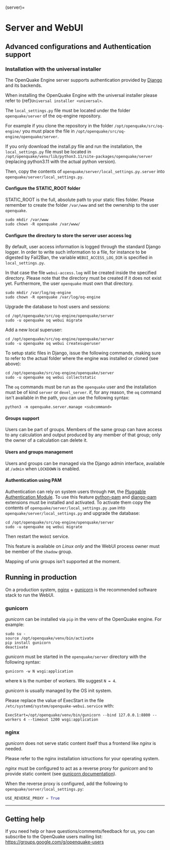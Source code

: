 (server)=

# Server and WebUI

## Advanced configurations and Authentication support

### Installation with the universal installer

The OpenQuake Engine server supports authentication provided by [Django](https://docs.djangoproject.com/en/stable/topics/auth/) and its backends.

When installing the OpenQuake Engine with the universal installer please refer to {ref}`Universal installer <universal>`.

The `local_settings.py` file must be located under the folder `openquake/server` of the oq-engine repository.

For example if you clone the repository in the folder `/opt/openquake/src/oq-engine/` you must place the file in `/opt/openquake/src/oq-engine/openquake/server`.

If you only download the install.py file and run the installation, the `local_settings.py` file must be located in `/opt/openquake/venv/lib/python3.11/site-packages/openquake/server` (replacing python3.11 with the actual python version).

Then, copy the contents of `openquake/server/local_settings.py.server` into `openquake/server/local_settings.py`.

#### Configure the STATIC_ROOT folder

STATIC_ROOT is the full, absolute path to your static files folder.
Please remember to create the folder `/var/www` and set the ownership to the user `openquake`.

```console
sudo mkdir /var/www
sudo chown -R openquake /var/www/
```

#### Configure the directory to store the server user access log

By default, user access information is logged through the standard Django logger.
In order to write such information to a file, for instance to be digested by Fail2Ban, the variable `WEBUI_ACCESS_LOG_DIR` is specified in `local_settings.py`.

In that case the file `webui-access.log` will be created inside the specified directory.
Please note that the directory must be created if it does not exist yet.
Furthermore, the user `openquake` must own that directory.

```console
sudo mkdir /var/log/oq-engine
sudo chown -R openquake /var/log/oq-engine
```

Upgrade the database to host users and sessions:

```console
cd /opt/openquake/src/oq-engine/openquake/server
sudo -u openquake oq webui migrate
```
Add a new local superuser:

```console
cd /opt/openquake/src/oq-engine/openquake/server
sudo -u openquake oq webui createsuperuser
```
To setup static files in Django, issue the following commands, making sure to refer to the actual folder where the engine was installed or cloned (see above):

```console
cd /opt/openquake/src/oq-engine/openquake/server
sudo -u openquake oq webui collectstatic
```
The `oq` commands must be run as the `openquake` user and the installation must be of kind `server` or `devel_server`.
if, for any reason, the `oq` command isn't available in the path, you can use the following syntax:

```console
python3 -m openquake.server.manage <subcommand>
```

#### Groups support

Users can be part of groups. Members of the same group can have access to any calculation and output produced by any member of that group; only the owner of a calculation can delete it.


#### Users and groups management

Users and groups can be managed via the Django admin interface, available at `/admin` when `LOCKDOWN` is enabled.


#### Authentication using PAM
Authentication can rely on system users through `PAM`, the [Pluggable Authentication Module](https://en.wikipedia.org/wiki/Pluggable_authentication_module). To use this feature [python-pam](https://github.com/FirefighterBlu3/python-pam) and [django-pam](https://github.com/cnobile2012/django-pam) extensions must be installed and activated. To activate them copy the contents of `openquake/server/local_settings.py.pam` into `openquake/server/local_settings.py` and upgrade the database:

```console
cd /opt/openquake/src/oq-engine/openquake/server
sudo -u openquake oq webui migrate
```

Then restart the `WebUI` service.

This feature is available on _Linux only_ and the WebUI process owner must be member of the `shadow` group.

Mapping of unix groups isn't supported at the moment.

## Running in production

On a production system, [nginx](http://nginx.org/en/) + [gunicorn](http://gunicorn.org/) is the recommended software stack to run the WebUI.

### gunicorn

*gunicorn* can be installed via `pip` in the venv of the OpenQuake engine. For example:

```console
sudo su -
source /opt/openquake/venv/bin/activate
pip install gunicorn
deactivate
```

*gunicorn* must be started in the `openquake/server` directory with the following syntax:

```console
gunicorn -w N wsgi:application
```

where `N` is the number of workers. We suggest `N = 4`.

*gunicorn* is usually managed by the OS init system.

Please replace the value of ExecStart in the file `/etc/systemd/system/openquake-webui.service` with:
```console
ExecStart=/opt/openquake/venv/bin/gunicorn --bind 127.0.0.1:8800 --workers 4 --timeout 1200 wsgi:application
```

### nginx

*gunicorn* does not serve static content itself thus a frontend like *nginx* is needed.

Please refer to the nginx installation istructions for your operating system.

*nginx* must be configured to act as a reverse proxy for *gunicorn* and to provide static
content (see [gunicorn documentation]('https://docs.gunicorn.org/en/stable/deploy.html')).

When the reverse proxy is configured, add the following to `openquake/server/local_settings.py`:
```python
USE_REVERSE_PROXY = True
```

***

## Getting help
If you need help or have questions/comments/feedback for us, you can subscribe to the OpenQuake users mailing list: https://groups.google.com/g/openquake-users
